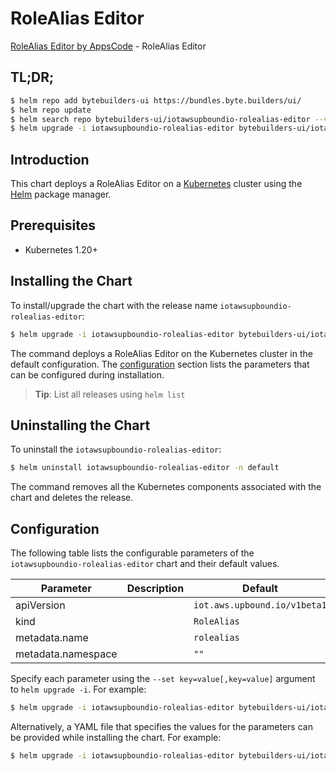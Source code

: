 # RoleAlias Editor

[RoleAlias Editor by AppsCode](https://byte.builders) - RoleAlias Editor

## TL;DR;

```bash
$ helm repo add bytebuilders-ui https://bundles.byte.builders/ui/
$ helm repo update
$ helm search repo bytebuilders-ui/iotawsupboundio-rolealias-editor --version=v0.4.18
$ helm upgrade -i iotawsupboundio-rolealias-editor bytebuilders-ui/iotawsupboundio-rolealias-editor -n default --create-namespace --version=v0.4.18
```

## Introduction

This chart deploys a RoleAlias Editor on a [Kubernetes](http://kubernetes.io) cluster using the [Helm](https://helm.sh) package manager.

## Prerequisites

- Kubernetes 1.20+

## Installing the Chart

To install/upgrade the chart with the release name `iotawsupboundio-rolealias-editor`:

```bash
$ helm upgrade -i iotawsupboundio-rolealias-editor bytebuilders-ui/iotawsupboundio-rolealias-editor -n default --create-namespace --version=v0.4.18
```

The command deploys a RoleAlias Editor on the Kubernetes cluster in the default configuration. The [configuration](#configuration) section lists the parameters that can be configured during installation.

> **Tip**: List all releases using `helm list`

## Uninstalling the Chart

To uninstall the `iotawsupboundio-rolealias-editor`:

```bash
$ helm uninstall iotawsupboundio-rolealias-editor -n default
```

The command removes all the Kubernetes components associated with the chart and deletes the release.

## Configuration

The following table lists the configurable parameters of the `iotawsupboundio-rolealias-editor` chart and their default values.

|     Parameter      | Description |                 Default                 |
|--------------------|-------------|-----------------------------------------|
| apiVersion         |             | <code>iot.aws.upbound.io/v1beta1</code> |
| kind               |             | <code>RoleAlias</code>                  |
| metadata.name      |             | <code>rolealias</code>                  |
| metadata.namespace |             | <code>""</code>                         |


Specify each parameter using the `--set key=value[,key=value]` argument to `helm upgrade -i`. For example:

```bash
$ helm upgrade -i iotawsupboundio-rolealias-editor bytebuilders-ui/iotawsupboundio-rolealias-editor -n default --create-namespace --version=v0.4.18 --set apiVersion=iot.aws.upbound.io/v1beta1
```

Alternatively, a YAML file that specifies the values for the parameters can be provided while
installing the chart. For example:

```bash
$ helm upgrade -i iotawsupboundio-rolealias-editor bytebuilders-ui/iotawsupboundio-rolealias-editor -n default --create-namespace --version=v0.4.18 --values values.yaml
```
